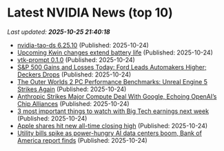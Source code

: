 # Latest NVIDIA News (top 10)
_Last updated: **2025-10-25 21:40:18**_

- [nvidia-tao-ds 6.25.10](https://pypi.org/project/nvidia-tao-ds/6.25.10/) (Published: 2025-10-24)
- [Upcoming Kwin changes extend battery life](https://www.osnews.com/story/143629/upcoming-kwin-changes-extend-battery-life/) (Published: 2025-10-24)
- [vtk-prompt 0.1.0](https://pypi.org/project/vtk-prompt/0.1.0/) (Published: 2025-10-24)
- [S&P 500 Gains and Losses Today: Ford Leads Automakers Higher; Deckers Drops](https://www.investopedia.com/s-and-p-500-gains-and-losses-today-ford-leads-automakers-higher-deckers-drops-11837019) (Published: 2025-10-24)
- [The Outer Worlds 2 PC Performance Benchmarks: Unreal Engine 5 Strikes Again](https://wccftech.com/the-outer-worlds-2-pc-performance-benchmarks/) (Published: 2025-10-24)
- [Anthropic Strikes Major Compute Deal With Google, Echoing OpenAI’s Chip Alliances](https://observer.com/2025/10/anthropic-google-ai-compute-power-deal/) (Published: 2025-10-24)
- [3 most important things to watch with Big Tech earnings next week](https://finance.yahoo.com/video/3-most-important-things-watch-205449651.html) (Published: 2025-10-24)
- [Apple shares hit new all-time closing high](https://macdailynews.com/2025/10/24/apple-shares-hit-new-all-time-closing-high-251024/) (Published: 2025-10-24)
- [Utility bills spike as power-hungry AI data centers boom, Bank of America report finds](https://nypost.com/2025/10/24/business/utility-bills-spike-as-ai-data-centers-boom-bank-of-america-report/) (Published: 2025-10-24)
